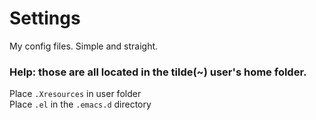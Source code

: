 # Settings
My config files. Simple and straight.

### Help: those are all located in the tilde(~) user's home folder.

Place `.Xresources` in user folder <br>
Place `.el` in the `.emacs.d` directory <br>